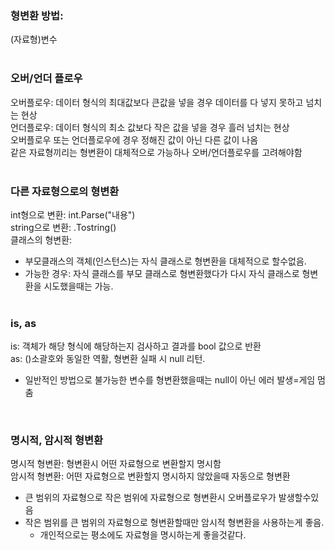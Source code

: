 

### 형변환 방법: 
(자료형)변수 
<br><br>

### 오버/언더 플로우
오버플로우: 데이터 형식의 최대값보다 큰값을 넣을 경우 데이터를 다 넣지 못하고 넘치는 현상<br>
언더플로우: 데이터 형식의 최소 값보다 작은 값을 넣을 경우 흘러 넘치는 현상<br>
오버플로우 또는 언더플로우에 경우 정해진 값이 아닌 다른 값이 나옴<br>
같은 자료형끼리는 형변환이 대체적으로 가능하나 오버/언더플로우를 고려해야함<br><br>

### 다른 자료형으로의 형변환
int형으로 변환: int.Parse("내용")<br>
string으로 변환: .Tostring()<br>
클래스의 형변환:
- 부모클래스의 객체(인스턴스)는 자식 클래스로 형변환을 대체적으로 할수없음.
- 가능한 경우: 자식 클래스를 부모 클래스로 형변환했다가 다시 자식 클래스로 형변환을 시도했을때는 가능.
<br><br>

### is, as
is: 객체가 해당 형식에 해당하는지 검사하고 결과를 bool 값으로 반환<br>
as: ()소괄호와 동일한 역활, 형변환 실패 시 null 리턴. 
- 일반적인 방법으로 불가능한 변수를 형변환했을때는 null이 아닌 에러 발생=게임 멈춤<br>
<br>

### 명시적, 암시적 형변환
명시적 형변환: 형변환시 어떤 자료형으로 변환할지 명시함<br>
암시적 형변환: 어떤 자료형으로 변환할지 명시하지 않았을때 자동으로 형변환 <br>

- 큰 범위의 자료형으로 작은 범위에 자료형으로 형변환시 오버플로우가 발생할수있음
- 작은 범위를 큰 범위의 자료형으로 형변환할때만 암시적 형변환을 사용하는게 좋음.
    + 개인적으로는 평소에도 자료형을 명시하는게 좋을것같다.